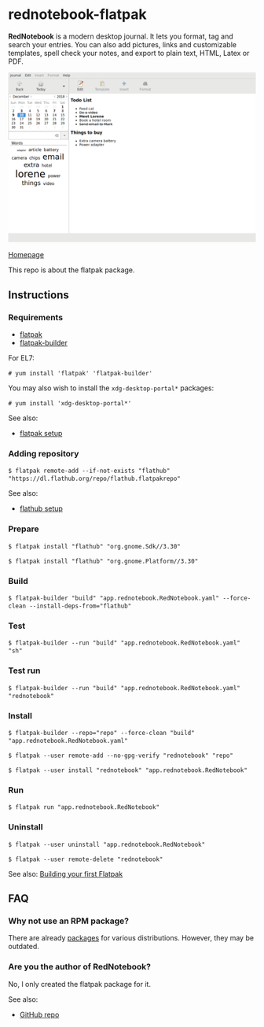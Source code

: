 # rednotebook-flatpak

**RedNotebook** is a modern desktop journal. It lets you format, tag and search your entries. You can also add pictures, links and customizable templates, spell check your notes, and export to plain text, HTML, Latex or PDF.

![rednotebook-flatpak screenshot](rednotebook-flatpak.png)

[Homepage](https://rednotebook.sourceforge.io)

This repo is about the flatpak package.

## Instructions

### Requirements

* [flatpak](https://github.com/flatpak/flatpak)
* [flatpak-builder](https://github.com/flatpak/flatpak-builder)

For EL7:

```
# yum install 'flatpak' 'flatpak-builder'
```

You may also wish to install the `xdg-desktop-portal*` packages:

```
# yum install 'xdg-desktop-portal*'
```

See also:

* [flatpak setup](https://flatpak.org/setup)

### Adding repository

```
$ flatpak remote-add --if-not-exists "flathub" "https://dl.flathub.org/repo/flathub.flatpakrepo"
```

See also:

* [flathub setup](http://docs.flatpak.org/en/latest/using-flatpak.html#add-a-remote)

### Prepare

```
$ flatpak install "flathub" "org.gnome.Sdk//3.30"
```

```
$ flatpak install "flathub" "org.gnome.Platform//3.30"
```

### Build

```
$ flatpak-builder "build" "app.rednotebook.RedNotebook.yaml" --force-clean --install-deps-from="flathub"
```

### Test

```
$ flatpak-builder --run "build" "app.rednotebook.RedNotebook.yaml" "sh"
```

### Test run

```
$ flatpak-builder --run "build" "app.rednotebook.RedNotebook.yaml" "rednotebook"
```

### Install

```
$ flatpak-builder --repo="repo" --force-clean "build" "app.rednotebook.RedNotebook.yaml"
```

```
$ flatpak --user remote-add --no-gpg-verify "rednotebook" "repo"
```

```
$ flatpak --user install "rednotebook" "app.rednotebook.RedNotebook"
```

### Run

```
$ flatpak run "app.rednotebook.RedNotebook"
```

### Uninstall

```
$ flatpak --user uninstall "app.rednotebook.RedNotebook"
```

```
$ flatpak --user remote-delete "rednotebook"
```

See also: [Building your first Flatpak](http://docs.flatpak.org/en/latest/first-build.html)

## FAQ

### Why not use an RPM package?

There are already [packages](https://pkgs.org/download/rednotebook) for various distributions. However, they may be outdated.

### Are you the author of RedNotebook?

No, I only created the flatpak package for it.

See also:

* [GitHub repo](https://github.com/jendrikseipp/rednotebook)

